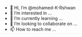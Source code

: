 - 👋 Hi, I’m @mohamed-K-Rshwan
- 👀 I’m interested in ...
- 🌱 I’m currently learning ...
- 💞️ I’m looking to collaborate on ...
- 📫 How to reach me ...

<!---
mohamed-K-Rshwan/mohamed-K-Rshwan is a ✨ special ✨ repository because its `README.md` (this file) appears on your GitHub profile.
You can click the Preview link to take a look at your changes.
--->
